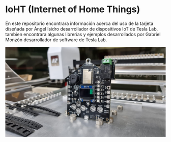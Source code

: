 # IoHT (Internet of Home Things)

En este repositorio encontrara información acerca del uso de la tarjeta diseñada por Ángel Isidro desarrollador de dispositivos IoT de Tesla Lab, tambien encontrara algunas librerias y ejemplos desarrollados por Gabriel Monzón desarrollador de software de Tesla Lab.

![](/img/ioht.jpeg)